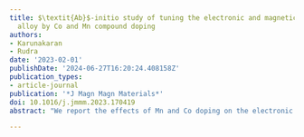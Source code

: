 ```yaml
---
title: $\textit{Ab}$-initio study of tuning the electronic and magnetic properties of Ni$_2$MnGa Heusler
  alloy by Co and Mn compound doping
authors:
- Karunakaran
- Rudra
date: '2023-02-01'
publishDate: '2024-06-27T16:20:24.408158Z'
publication_types:
- article-journal
publication: '*J Magn Magn Materials*'
doi: 10.1016/j.jmmm.2023.170419
abstract: "We report the effects of Mn and Co doping on the electronic properties, magnetic exchange interaction, and Curie temperature of intermetallic Ni2MnGa by Green's function based Korringa–Kohn–Rostoker method with coherent potential approximation(KKR-CPA). The effect of single and compound doping of Mn and Co at different crystallographic positions on these properties are evaluated by computing the electronic and magnetic structures of Ni2MnGa. The study revealed the possibility of tuning magnetic exchange interaction(Jij) and Curie temperature(TC) upon doping. Moreover, it is noted that doping can stabilize the Jahn–Teller distortion. It is also worth noting that TC responds in a different way with concentration as well as the site of the dopant. This study helps in understanding and realizing the cause for magnetic properties in Ni2MnGa, and experimental peers can also use it for further research on doped Ni2MnGa."

---
```

